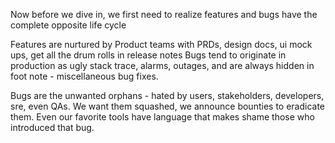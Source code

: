 
Now before we dive in, we first need to realize features and bugs have the complete opposite life cycle

Features are nurtured by Product teams with PRDs, design docs, ui mock ups, get all the drum rolls in release notes
Bugs tend to originate in production as ugly stack trace, alarms, outages, and are always hidden in foot note - miscellaneous bug fixes.

Bugs are the unwanted orphans - hated by users, stakeholders, developers, sre, even QAs. 
We want them squashed, we announce bounties to eradicate them. 
Even our favorite tools have language that makes shame those who introduced that bug.

